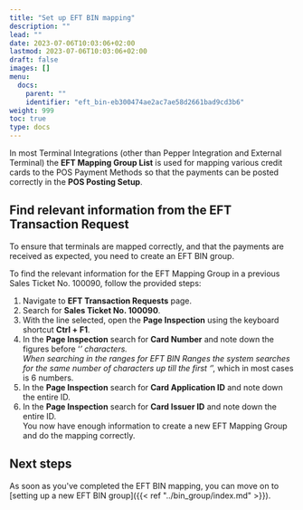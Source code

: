 ```yaml
---
title: "Set up EFT BIN mapping"
description: ""
lead: ""
date: 2023-07-06T10:03:06+02:00
lastmod: 2023-07-06T10:03:06+02:00
draft: false
images: []
menu:
  docs:
    parent: ""
    identifier: "eft_bin-eb300474ae2ac7ae58d2661bad9cd3b6"
weight: 999
toc: true
type: docs
---
```


In most Terminal Integrations (other than Pepper Integration and External Terminal) the **EFT Mapping Group List** is used for mapping various credit cards to the POS Payment Methods so that the payments can be posted correctly in the **POS Posting Setup**.

## Find relevant information from the EFT Transaction Request

To ensure that terminals are mapped correctly, and that the payments are received as expected, you need to create an EFT BIN group. 

To find the relevant information for the EFT Mapping Group in a previous Sales Ticket No. 100090, follow the provided steps: 

1.	Navigate to **EFT Transaction Requests** page.
2.	Search for **Sales Ticket No. 100090**.
3.	With the line selected, open the **Page Inspection** using the keyboard shortcut **Ctrl + F1**.
4.	In the **Page Inspection** search for **Card Number** and note down the figures before ‘*’ characters.      
    When searching in the ranges for EFT BIN Ranges the system searches for the same number of characters up till the first ‘*’, which in most cases is 6 numbers.
5.	In the **Page Inspection** search for **Card Application ID** and note down the entire ID.
6.	In the **Page Inspection** search for **Card Issuer ID** and note down the entire ID.     
    You now have enough information to create a new EFT Mapping Group and do the mapping correctly.

## Next steps

As soon as you've completed the EFT BIN mapping, you can move on to [setting up a new EFT BIN group]({{< ref "../bin_group/index.md" >}}).